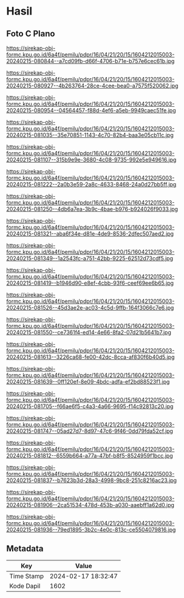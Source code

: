 # Hasil

## Foto C Plano

https://sirekap-obj-formc.kpu.go.id/6a4f/pemilu/pdpr/16/04/21/20/15/1604212015003-20240215-080844--a7cd09fb-d66f-4706-b71e-b757e6cec61b.jpg

https://sirekap-obj-formc.kpu.go.id/6a4f/pemilu/pdpr/16/04/21/20/15/1604212015003-20240215-080927--4b263764-28ce-4cee-bea0-a7575f520062.jpg

https://sirekap-obj-formc.kpu.go.id/6a4f/pemilu/pdpr/16/04/21/20/15/1604212015003-20240215-080954--04564457-f88d-4ef6-a5eb-9949caec51fe.jpg

https://sirekap-obj-formc.kpu.go.id/6a4f/pemilu/pdpr/16/04/21/20/15/1604212015003-20240215-081035--35e70851-1143-4c70-82b4-baa3e05cb11c.jpg

https://sirekap-obj-formc.kpu.go.id/6a4f/pemilu/pdpr/16/04/21/20/15/1604212015003-20240215-081107--315b9e9e-3680-4c08-9735-992e5e949616.jpg

https://sirekap-obj-formc.kpu.go.id/6a4f/pemilu/pdpr/16/04/21/20/15/1604212015003-20240215-081222--2a0b3e59-2a8c-4633-8468-24a0d27bb5ff.jpg

https://sirekap-obj-formc.kpu.go.id/6a4f/pemilu/pdpr/16/04/21/20/15/1604212015003-20240215-081250--4db6a7ea-3b9c-4bae-b976-b924026f9033.jpg

https://sirekap-obj-formc.kpu.go.id/6a4f/pemilu/pdpr/16/04/21/20/15/1604212015003-20240215-081321--aba6f34e-d81e-4de9-8536-2dfec507aed2.jpg

https://sirekap-obj-formc.kpu.go.id/6a4f/pemilu/pdpr/16/04/21/20/15/1604212015003-20240215-081349--1a2543fc-a751-42bb-9225-62512d73cdf5.jpg

https://sirekap-obj-formc.kpu.go.id/6a4f/pemilu/pdpr/16/04/21/20/15/1604212015003-20240215-081419--b1946d90-e8ef-4cbb-93f6-ceef69ee6b65.jpg

https://sirekap-obj-formc.kpu.go.id/6a4f/pemilu/pdpr/16/04/21/20/15/1604212015003-20240215-081526--45d3ae2e-ac03-4c5d-9ffb-164f3066c7e6.jpg

https://sirekap-obj-formc.kpu.go.id/6a4f/pemilu/pdpr/16/04/21/20/15/1604212015003-20240215-081550--ce7361f4-ed14-4e66-8fa2-07d21b5641b7.jpg

https://sirekap-obj-formc.kpu.go.id/6a4f/pemilu/pdpr/16/04/21/20/15/1604212015003-20240215-081613--3226ca68-fe00-42dc-8cca-af830f6b40d5.jpg

https://sirekap-obj-formc.kpu.go.id/6a4f/pemilu/pdpr/16/04/21/20/15/1604212015003-20240215-081639--0ff120ef-8e09-4bdc-adfa-ef2bd88523f1.jpg

https://sirekap-obj-formc.kpu.go.id/6a4f/pemilu/pdpr/16/04/21/20/15/1604212015003-20240215-081705--f66ae6f5-c4a3-4a66-9695-f14c92813c20.jpg

https://sirekap-obj-formc.kpu.go.id/6a4f/pemilu/pdpr/16/04/21/20/15/1604212015003-20240215-081747--05ad27d7-8d97-47c6-9f46-0dd79fda52cf.jpg

https://sirekap-obj-formc.kpu.go.id/6a4f/pemilu/pdpr/16/04/21/20/15/1604212015003-20240215-081812--6559b664-a77a-47bf-b8f5-8524959f1bcc.jpg

https://sirekap-obj-formc.kpu.go.id/6a4f/pemilu/pdpr/16/04/21/20/15/1604212015003-20240215-081837--b7623b3d-28a3-4998-9bc8-251c8216ac23.jpg

https://sirekap-obj-formc.kpu.go.id/6a4f/pemilu/pdpr/16/04/21/20/15/1604212015003-20240215-081906--2ca51534-478d-453b-a030-aaebff1a62d0.jpg

https://sirekap-obj-formc.kpu.go.id/6a4f/pemilu/pdpr/16/04/21/20/15/1604212015003-20240215-081936--79ed1895-3b2c-4e0c-813c-ce5504079816.jpg


## Metadata

| Key        | Value               |
| ---------- | ------------------- |
| Time Stamp | 2024-02-17 18:32:47 |
| Kode Dapil | 1602                |



